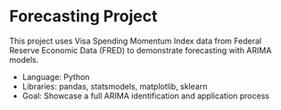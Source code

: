 # Forecasting Project
This project uses Visa Spending Momentum Index data from Federal Reserve Economic Data (FRED) to demonstrate forecasting with ARIMA models.
- Language: Python
- Libraries: pandas, statsmodels, matplotlib, sklearn
- Goal: Showcase a full ARIMA identification and application process
